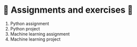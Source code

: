 # 📖 Assignments and exercises 🚀

1. Python assignment
2. Python project
3. Machine learning assignment
4. Machine learning project
